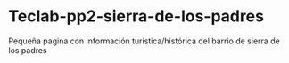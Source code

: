 # Teclab-pp2-sierra-de-los-padres
Pequeña pagina con información turística/histórica del barrio de sierra de los padres
